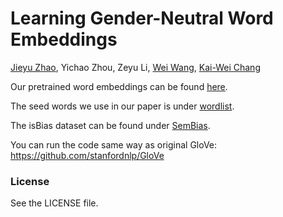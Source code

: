 # Learning Gender-Neutral Word Embeddings
[Jieyu Zhao](http://jyzhao.net), Yichao Zhou, Zeyu Li, [Wei Wang](http://web.cs.ucla.edu/~weiwang/), [Kai-Wei Chang](http://kwchang.net)

Our pretrained word embeddings can be found [here](https://drive.google.com/drive/folders/1pAjJL_klhKcUFXdcAsi1VDQYRSeTrbsr?usp=sharing).

The seed words we use in our paper is under [wordlist](/wordlist).

The isBias dataset can be found under [SemBias](/SemBias/).

You can run the code same way as original GloVe: https://github.com/stanfordnlp/GloVe 

### License
See the LICENSE file.
